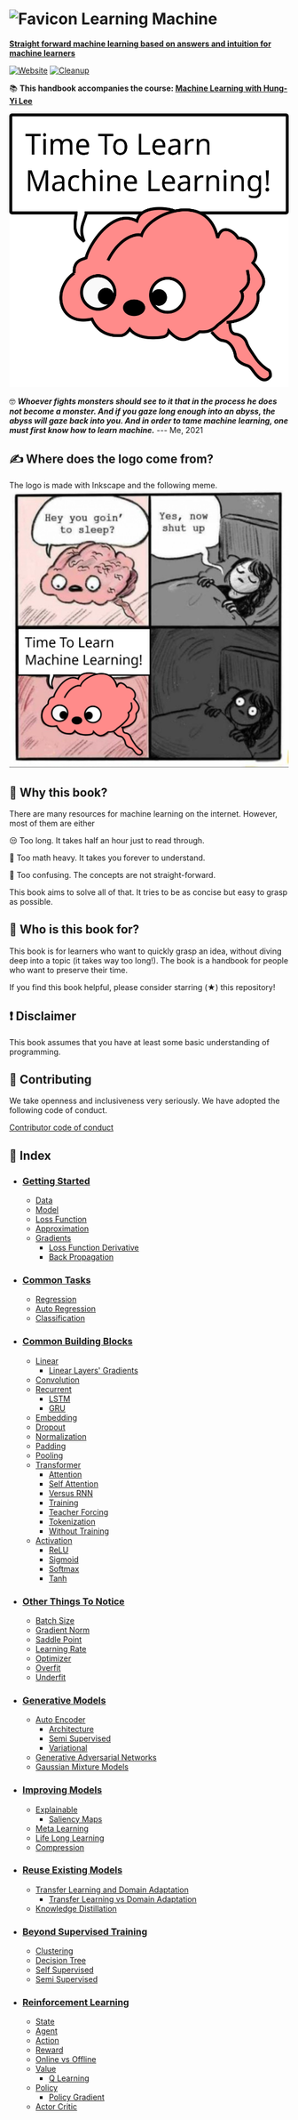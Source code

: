 # ![Favicon](./book/images/favicon.ico) Learning Machine

**[Straight forward machine learning based on answers and intuition for machine learners](https://rentruewang.github.io/learning-machine)**

[![Website](https://github.com/rentruewang/learning-machine/actions/workflows/github-pages.yaml/badge.svg)](https://github.com/rentruewang/learning-machine/actions/workflows/github-pages.yaml)
[![Cleanup](https://github.com/rentruewang/learning-machine/actions/workflows/cleanup.yaml/badge.svg)](https://github.com/rentruewang/learning-machine/actions/workflows/cleanup.yaml)

📚 **This handbook accompanies the course: [Machine Learning with Hung-Yi Lee](https://speech.ee.ntu.edu.tw/~hylee/ml/2021-spring.html)**

![Logo](./book/images/logo.png)

🤓 _**Whoever fights monsters should see to it that in the process he does not become a monster. And if you gaze long enough into an abyss, the abyss will gaze back into you. And in order to tame machine learning, one must first know how to learn machine.**_
--- Me, 2021

## ✍️ Where does the logo come from?

The logo is made with Inkscape and the following meme.
![Comic](./book/images/comic.png)

## 🤔 Why this book?

There are many resources for machine learning on the internet. However, most of them are either

😒 Too long. It takes half an hour just to read through.

📐 Too math heavy. It takes you forever to understand.

🤪 Too confusing. The concepts are not straight-forward.

This book aims to solve all of that. It tries to be as concise but easy to grasp as possible.

## 🧍 Who is this book for?

This book is for learners who want to quickly grasp an idea, without diving deep into a topic (it takes way too long!). The book is a handbook for people who want to preserve their time.

If you find this book helpful, please consider starring (★) this repository!

## ❗ Disclaimer

This book assumes that you have at least some basic understanding of programming.

## 💁 Contributing

We take openness and inclusiveness very seriously. We have adopted the following code of conduct.

[Contributor code of conduct](CODE_OF_CONDUCT.md)

## 🔖 Index

- ### [Getting Started](./book/basics/basics.ipynb)
  - [Data](./book/basics/data/data.ipynb)
  - [Model](./book/basics/model/model.ipynb)
  - [Loss Function](./book/basics/loss/loss.ipynb)
  - [Approximation](./book/basics/approx/approx.ipynb)
  - [Gradients](./book/basics/gradients/gradients.ipynbdients)
    - [Loss Function Derivative](./book/basics/gradients/loss-fn-derivative.ipynb)
    - [Back Propagation](./book/basics/gradients/back-prop.ipynb)
- ### [Common Tasks](./book/tasks/tasks.ipynb)
  - [Regression](./book/tasks/regression/regression.ipynb)
  - [Auto Regression](./book/tasks/regression/regression.ipynb)
  - [Classification](./book/tasks/classification/classification.ipynb)
- ### [Common Building Blocks](./book/layers/layers.ipynb)
  - [Linear](./book/layers/linear/linear.ipynb)
    - [Linear Layers' Gradients](./book/layers/linear/linear-grad.ipynb)
  - [Convolution](./book/layers/cnn/cnn.ipynb)
  - [Recurrent](./book/layers/rnn/rnn.ipynb)
    - [LSTM](./book/layers/rnn/lstm/lstm.ipynb)
    - [GRU](./book/layers/rnn/gru/gru.ipynb)
  - [Embedding](./book/layers/emb/emb.ipynb)
  - [Dropout](./book/layers/dropout/dropout.ipynb)
  - [Normalization](./book/layers/norm/norm.ipynb)
  - [Padding](./book/layers/padding/padding.ipynb)
  - [Pooling](./book/layers/pooling/pooling.ipynb)
  - [Transformer](./book/layers/transformer/transformer.ipynb)
    - [Attention](./book/layers/transformer/attn/attn.ipynb)
    - [Self Attention](./book/layers/transformer/attn/self-attn.ipynb)
    - [Versus RNN](./book/layers/transformer/transformer-vs-rnn.ipynb)
    - [Training](./book/layers/transformer/training/training.ipynb)
    - [Teacher Forcing](./book/layers/transformer/training/teacher/teacher.ipynb)
    - [Tokenization](./book/layers/transformer/training/token/token.ipynb)
    - [Without Training](./book/layers/transformer/training/no-training/no-training.ipynb)
  - [Activation](./book/layers/activation/activation.ipynb)
    - [ReLU](./book/reinforce/value-based/q-learning.ipynb)
    - [Sigmoid](./book/layers/activation/sigmoid/sigmoid.ipynb)
    - [Softmax](./book/layers/activation/softmax/softmax.ipynb)
    - [Tanh](./book/layers/activation/tanh/tanh.ipynb)
- ### [Other Things To Notice](./book/notice/notice.ipynb)
  - [Batch Size](./book/notice/batch/batch.ipynb)
  - [Gradient Norm](./book/notice/gradient/norm.ipynb)
  - [Saddle Point](./book/notice/gradient/saddle.ipynb)
  - [Learning Rate](./book/notice/lr/lr.ipynb)
  - [Optimizer](./book/notice/optimizer/optimizer.ipynb)
  - [Overfit](./book/notice/data/overfit.ipynb)
  - [Underfit](./book/notice/data/underfit.ipynb)
- ### [Generative Models](./book/generative/generative.ipynb)
  - [Auto Encoder](./book/generative/ae/ae.ipynb)
    - [Architecture](./book/generative/ae/ae-arch.ipynb)
    - [Semi Supervised](./book/generative/ae/ae-semi.ipynb)
    - [Variational](./book/generative/ae/vae/vae.ipynb)
  - [Generative Adversarial Networks](./book/generative/gan/gan.ipynb)
  - [Gaussian Mixture Models](./book/generative/gmm/gmm.ipynb)
- ### [Improving Models](./book/better/better.ipynb)
  - [Explainable](./book/better/explainable/explainable.ipynb)
    - [Saliency Maps](./book/better/explainable/saliency.ipynb)
  - [Meta Learning](./book/better/meta/meta.ipynb)
  - [Life Long Learning](./book/better/lll/lll.ipynb)
  - [Compression](./book/better/compression/compression.ipynb)
- ### [Reuse Existing Models](./book/reuse/reuse.ipynb)
  - [Transfer Learning and Domain Adaptation](./book/reuse/transfer/tl-da.ipynb)
    - [Transfer Learning vs Domain Adaptation](./book/reuse/da/tl-vs-da.ipynb)
  - [Knowledge Distillation](book/reuse/distil/distil.ipynb)
- ### [Beyond Supervised Training](./book/unsupervised/unsupervised.ipynb)
  - [Clustering](./book/unsupervised/clustering/clustering.ipynb)
  - [Decision Tree](book/unsupervised/decision-tree/decision-tree.ipynb)
  - [Self Supervised](book/unsupervised/self-supervised/self-supervised.ipynb)
  - [Semi Supervised](book/unsupervised/semi-supervised/semi-supervised.ipynb)
- ### [Reinforcement Learning](./book/reinforce/reinforce.ipynb)
  - [State](./book/reinforce/essential/state.ipynb)
  - [Agent](./book/reinforce/essential/agent.ipynb)
  - [Action](./book/reinforce/essential/action.ipynb)
  - [Reward](./book/reinforce/essential/reward.ipynb)
  - [Online vs Offline](./book/reinforce/essential/online-offline.ipynb)
  - [Value](./book/reinforce/value/value.ipynb)
    - [Q Learning](./book/reinforce/value/q-learning.ipynb)
  - [Policy](./book/reinforce/policy/policy.ipynb)
    - [Policy Gradient](./book/reinforce/policy/policy-gradient.ipynb)
  - [Actor Critic](./book/reinforce/ac/ac.ipynb)
